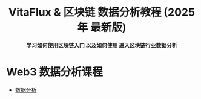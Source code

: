 <h1 align="center"> VitaFlux & 区块链 数据分析教程 (2025 年 最新版) <br></h1>
<p align="center"><strong>学习如何使用区块链入门 以及如何使用 进入区块链行业数据分析</strong>
</p>



# Web3 数据分析课程

- [数据分析](https://openbuild.xyz/learn/challenges/2057869194)